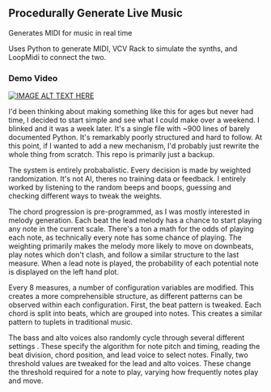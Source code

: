 ## Procedurally Generate Live Music

Generates MIDI for music in real time

Uses Python to generate MIDI, VCV Rack to simulate the synths, and LoopMidi to connect the two. 

### Demo Video

[![IMAGE ALT TEXT HERE](http://img.youtube.com/vi/tAtjBQ3fOFA/0.jpg)](http://www.youtube.com/watch?v=tAtjBQ3fOFA)

I'd been thinking about making something like this for ages but never had time, I decided to start simple and see what I could make over a weekend. I blinked and it was a week later. It's a single file with ~900 lines of barely documented Python. It's remarkably poorly structured and hard to follow. At this point, if I wanted to add a new mechanism, I'd probably just rewrite the whole thing from scratch. This repo is primarily just a backup. 

The system is entirely probabalistic. Every decision is made by weighted randomization. It's not AI, theres no training data or feedback. I entirely worked by listening to the random beeps and boops, guessing and checking different ways to tweak the weights. 

The chord progression is pre-programmed, as I was mostly interested in melody generation. Each beat the lead melody has a chance to start playing any note in the current scale. There's a ton a math for the odds of playing each note, as technically every note has some chance of playing. The weighting primarily makes the melody more likely to move on downbeats, play notes which don't clash, and follow a similar structure to the last measure. When a lead note is played, the probability of each potential note is displayed on the left hand plot.

Every 8 measures, a number of configuration variables are modified. This creates a more comprehensible structure, as different patterns can be observed within each configuration. First, the beat pattern is tweaked. Each chord is split into beats, which are grouped into notes. This creates a similar pattern to tuplets in traditional music. 

The bass and alto voices also randomly cycle through several different settings . These specify the algorithm for note pitch and timing, reading the beat division, chord position, and lead voice to select notes. Finally, two threshold values are tweaked for the lead and alto voices. These change the threshold required for a note to play, varying how frequently notes play and move. 

